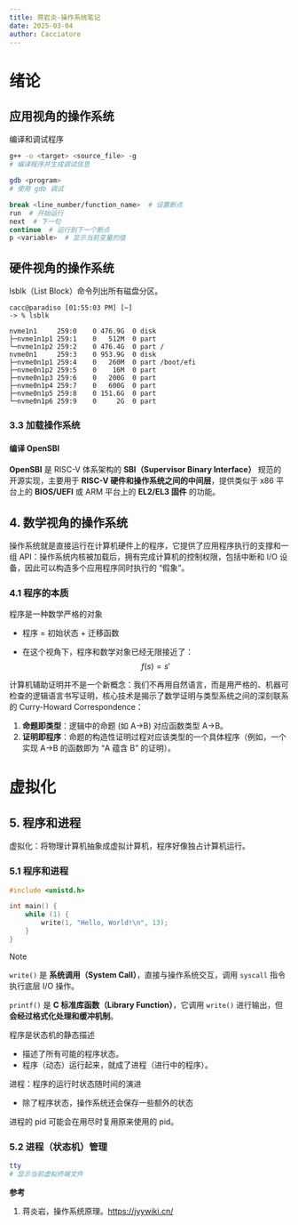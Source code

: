 ```yaml
---
title: 蒋岩炎-操作系统笔记
date: 2025-03-04
author: Cacciatore
---
```


# 绪论

## 应用视角的操作系统

编译和调试程序

```bash
g++ -o <target> <source_file> -g
# 编译程序并生成调试信息

gdb <program>
# 使用 gdb 调试
```

```bash
break <line_number/function_name>  # 设置断点
run	 # 开始运行
next  # 下一句
continue  # 运行到下一个断点
p <variable>  # 显示当前变量的值
```

 ## 硬件视角的操作系统

lsblk（List Block）命令列出所有磁盘分区。

```
cacc@paradiso [01:55:03 PM] [~] 
-> % lsblk 

nvme1n1     259:0    0 476.9G  0 disk 
├─nvme1n1p1 259:1    0   512M  0 part 
└─nvme1n1p2 259:2    0 476.4G  0 part /
nvme0n1     259:3    0 953.9G  0 disk 
├─nvme0n1p1 259:4    0   260M  0 part /boot/efi
├─nvme0n1p2 259:5    0    16M  0 part 
├─nvme0n1p3 259:6    0   200G  0 part 
├─nvme0n1p4 259:7    0   600G  0 part 
├─nvme0n1p5 259:8    0 151.6G  0 part 
└─nvme0n1p6 259:9    0     2G  0 part 
```

### 3.3 加载操作系统

#### 编译 OpenSBI

**OpenSBI** 是 RISC-V 体系架构的 **SBI（Supervisor Binary Interface）** 规范的开源实现，主要用于 **RISC-V 硬件和操作系统之间的中间层**，提供类似于 x86 平台上的 **BIOS/UEFI** 或 ARM 平台上的 **EL2/EL3 固件** 的功能。



## 4. 数学视角的操作系统

操作系统就是直接运行在计算机硬件上的程序，它提供了应用程序执行的支撑和一组 API：操作系统内核被加载后，拥有完成计算机的控制权限，包括中断和 I/O 设备，因此可以构造多个应用程序同时执行的 “假象”。

### 4.1 程序的本质

程序是一种数学严格的对象

- 程序 = 初始状态 + 迁移函数

- 在这个视角下，程序和数学对象已经无限接近了：
  $$
  f(s) = s'
  $$

计算机辅助证明并不是一个新概念：我们不再用自然语言，而是用严格的、机器可检查的逻辑语言书写证明，核心技术是揭示了数学证明与类型系统之间的深刻联系的 Curry-Howard Correspondence：

1. **命题即类型**：逻辑中的命题 (如 A→B) 对应函数类型 A→B。
2. **证明即程序**：命题的构造性证明过程对应该类型的一个具体程序（例如，一个实现 A→B 的函数即为 “A 蕴含 B” 的证明）。

# 虚拟化

## 5. 程序和进程

虚拟化：将物理计算机抽象成虚拟计算机，程序好像独占计算机运行。

### 5.1 程序和进程

```c
#include <unistd.h>

int main() {
    while (1) {
        write(1, "Hello, World!\n", 13);
    }
}
```

> [!NOTE]
>
> `write()` 是 **系统调用（System Call）**，直接与操作系统交互，调用 `syscall` 指令执行底层 I/O 操作。
>
> `printf()` 是 **C 标准库函数（Library Function）**，它调用 `write()` 进行输出，但**会经过格式化处理和缓冲机制**。



程序是状态机的静态描述

- 描述了所有可能的程序状态。
- 程序（动态）运行起来，就成了进程（进行中的程序）。

进程：程序的运行时状态随时间的演进

- 除了程序状态，操作系统还会保存一些额外的状态

进程的 pid 可能会在用尽时复用原来使用的 pid。

### 5.2 进程（状态机）管理



```bash
tty
# 显示当前虚拟终端文件
```



**参考**

1. 蒋炎岩，操作系统原理。https://jyywiki.cn/